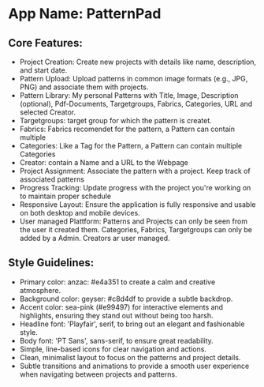 # **App Name**: PatternPad

## Core Features:

- Project Creation: Create new projects with details like name, description, and start date.
- Pattern Upload: Upload patterns in common image formats (e.g., JPG, PNG) and associate them with projects.
- Pattern Library: My personal Patterns with Title, Image, Description (optional), Pdf-Documents, Targetgroups, Fabrics, Categories, URL and selected Creator.
- Targetgroups: target group for which the pattern is createt.
- Fabrics: Fabrics recomendet for the pattern, a Pattern can contain multiple
- Categories: Like a Tag for the Pattern, a Pattern can contain multiple Categories
- Creator: contain a Name and a URL to the Webpage
- Project Assignment: Associate the pattern with a project. Keep track of associated patterns
- Progress Tracking: Update progress with the project you're working on to maintain proper schedule
- Responsive Layout: Ensure the application is fully responsive and usable on both desktop and mobile devices.
- User managed Plattform: Patterns and Projects can only be seen from the user it created them. Categories, Fabrics, Targetgroups can only be added by a Admin. Creators ar user managed.

## Style Guidelines:

- Primary color: anzac: #e4a351 to create a calm and creative atmosphere.
- Background color: geyser: #c8d4df to provide a subtle backdrop.
- Accent color: sea-pink (#e99497) for interactive elements and highlights, ensuring they stand out without being too harsh.
- Headline font: 'Playfair', serif, to bring out an elegant and fashionable style.
- Body font: 'PT Sans', sans-serif, to ensure great readability.
- Simple, line-based icons for clear navigation and actions.
- Clean, minimalist layout to focus on the patterns and project details.
- Subtle transitions and animations to provide a smooth user experience when navigating between projects and patterns.